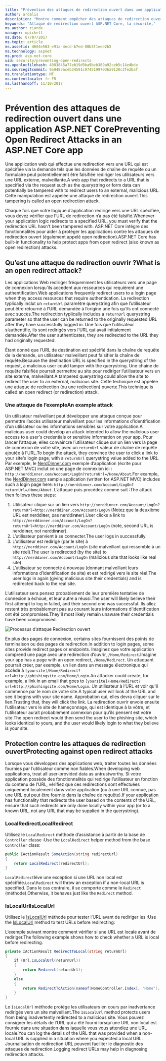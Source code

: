 ```yaml
---
title: "Prévention des attaques de redirection ouvert dans une application ASP.NET Core | Documents Microsoft"
author: ardalis
description: "Montre comment empêcher des attaques de redirection ouvert par rapport à une application ASP.NET Core"
keywords: "Attaque de redirection ouvert ASP.NET Core, la sécurité,"
ms.author: riande
manager: wpickett
ms.date: 07/07/2017
ms.topic: article
ms.assetid: 4604e563-e91a-4ecd-b7ed-00b3f1eee2b5
ms.technology: aspnet
ms.prod: asp.net-core
uid: security/preventing-open-redirects
ms.openlocfilehash: 4083845a77eb19d9ba9beb389a92ceb5c14edbde
ms.sourcegitcommit: 9a9483aceb34591c97451997036a9120c3fe2baf
ms.translationtype: MT
ms.contentlocale: fr-FR
ms.lasthandoff: 11/10/2017
---
```

# <a name="preventing-open-redirect-attacks-in-an-aspnet-core-app"></a><span data-ttu-id="88894-104">Prévention des attaques de redirection ouvert dans une application ASP.NET Core</span><span class="sxs-lookup"><span data-stu-id="88894-104">Preventing Open Redirect Attacks in an ASP.NET Core app</span></span>

<span data-ttu-id="88894-105">Une application web qui effectue une redirection vers une URL qui est spécifiée via la demande tels que les données de chaîne de requête ou un formulaire peut potentiellement être falsifiée rediriger les utilisateurs vers une URL externe, malveillante.</span><span class="sxs-lookup"><span data-stu-id="88894-105">A web app that redirects to a URL that is specified via the request such as the querystring or form data can potentially be tampered with to redirect users to an external, malicious URL.</span></span> <span data-ttu-id="88894-106">Cette manipulation est appelée une attaque de redirection ouvert.</span><span class="sxs-lookup"><span data-stu-id="88894-106">This tampering is called an open redirection attack.</span></span>

<span data-ttu-id="88894-107">Chaque fois que votre logique d’application redirige vers une URL spécifiée, vous devez vérifier que l’URL de redirection n’a pas été falsifié.</span><span class="sxs-lookup"><span data-stu-id="88894-107">Whenever your application logic redirects to a specified URL, you must verify that the redirection URL hasn't been tampered with.</span></span> <span data-ttu-id="88894-108">ASP.NET Core intègre des fonctionnalités pour aider à protéger les applications contre les attaques de redirection ouvert (également appelé open redirection).</span><span class="sxs-lookup"><span data-stu-id="88894-108">ASP.NET Core has built-in functionality to help protect apps from open redirect (also known as open redirection) attacks.</span></span>

## <a name="what-is-an-open-redirect-attack"></a><span data-ttu-id="88894-109">Qu’est une attaque de redirection ouvrir ?</span><span class="sxs-lookup"><span data-stu-id="88894-109">What is an open redirect attack?</span></span>

<span data-ttu-id="88894-110">Les applications Web rediriger fréquemment les utilisateurs vers une page de connexion lorsqu’ils accèdent aux ressources qui requièrent une authentification.</span><span class="sxs-lookup"><span data-stu-id="88894-110">Web applications frequently redirect users to a login page when they access resources that require authentication.</span></span> <span data-ttu-id="88894-111">La redirection typlically inclut un `returnUrl` paramètre querystring afin que l’utilisateur peut être retourné à l’URL demandée à l’origine une fois qu’ils ont connecté avec succès.</span><span class="sxs-lookup"><span data-stu-id="88894-111">The redirection typlically includes a `returnUrl` querystring parameter so that the user can be returned to the originally requested URL after they have successfully logged in.</span></span> <span data-ttu-id="88894-112">Une fois que l’utilisateur s’authentifie, ils sont redirigés vers l’URL qui avait initialement demandée.</span><span class="sxs-lookup"><span data-stu-id="88894-112">After the user authenticates, they are redirected to the URL they had originally requested.</span></span>

<span data-ttu-id="88894-113">Étant donné que l’URL de destination est spécifié dans la chaîne de requête de la demande, un utilisateur malveillant peut falsifier la chaîne de requête.</span><span class="sxs-lookup"><span data-stu-id="88894-113">Because the destination URL is specified in the querystring of the request, a malicious user could tamper with the querystring.</span></span> <span data-ttu-id="88894-114">Une chaîne de requête falsifiée pourrait permettre au site pour rediriger l’utilisateur vers un site externe, malveillant.</span><span class="sxs-lookup"><span data-stu-id="88894-114">A tampered querystring could allow the site to redirect the user to an external, malicious site.</span></span> <span data-ttu-id="88894-115">Cette technique est appelée une attaque de redirection (ou une redirection) ouverte.</span><span class="sxs-lookup"><span data-stu-id="88894-115">This technique is called an open redirect (or redirection) attack.</span></span>

### <a name="an-example-attack"></a><span data-ttu-id="88894-116">Une attaque de l’exemple</span><span class="sxs-lookup"><span data-stu-id="88894-116">An example attack</span></span>

<span data-ttu-id="88894-117">Un utilisateur malveillant peut développer une attaque conçue pour permettre l’accès utilisateur malveillant pour les informations d’identification d’un utilisateur ou les informations sensibles sur votre application.</span><span class="sxs-lookup"><span data-stu-id="88894-117">A malicious user could develop an attack intended to allow the malicious user access to a user's credentials or sensitive information on your app.</span></span> <span data-ttu-id="88894-118">Pour lancer l’attaque, elles convaincre l’utilisateur clique sur un lien vers la page de connexion de votre site, avec un `returnUrl` valeur de chaîne de requête ajoutée à l’URL.</span><span class="sxs-lookup"><span data-stu-id="88894-118">To begin the attack, they convince the user to click a link to your site's login page, with a `returnUrl` querystring value added to the URL.</span></span> <span data-ttu-id="88894-119">Par exemple, le [NerdDinner.com](http://nerddinner.com) exemple d’application (écrite pour ASP.NET MVC) inclut ce une page de connexion ici : ``http://nerddinner.com/Account/LogOn?returnUrl=/Home/About``.</span><span class="sxs-lookup"><span data-stu-id="88894-119">For example, the [NerdDinner.com](http://nerddinner.com) sample application (written for ASP.NET MVC) includes such a login page here: ``http://nerddinner.com/Account/LogOn?returnUrl=/Home/About``.</span></span> <span data-ttu-id="88894-120">L’attaque puis procédez comme suit :</span><span class="sxs-lookup"><span data-stu-id="88894-120">The attack then follows these steps:</span></span>

1. <span data-ttu-id="88894-121">Utilisateur clique sur un lien vers ``http://nerddinner.com/Account/LogOn?returnUrl=http://nerddiner.com/Account/LogOn`` (Notez que la deuxième URL est nerddi**n**er, pas nerddi**nn**er).</span><span class="sxs-lookup"><span data-stu-id="88894-121">User clicks a link to ``http://nerddinner.com/Account/LogOn?returnUrl=http://nerddiner.com/Account/LogOn`` (note, second URL is nerddi**n**er, not nerddi**nn**er).</span></span>
2. <span data-ttu-id="88894-122">L’utilisateur parvient à se connecter.</span><span class="sxs-lookup"><span data-stu-id="88894-122">The user logs in successfully.</span></span>
3. <span data-ttu-id="88894-123">L’utilisateur est redirigé (par le site) à ``http://nerddiner.com/Account/LogOn`` (site malveillant qui ressemble à un site réel).</span><span class="sxs-lookup"><span data-stu-id="88894-123">The user is redirected (by the site) to ``http://nerddiner.com/Account/LogOn`` (malicious site that looks like real site).</span></span>
4. <span data-ttu-id="88894-124">L’utilisateur se connecte à nouveau (donnant malveillant leurs informations d’identification de site) et est redirigé vers le site réel.</span><span class="sxs-lookup"><span data-stu-id="88894-124">The user logs in again (giving malicious site their credentials) and is redirected back to the real site.</span></span>

<span data-ttu-id="88894-125">L’utilisateur sera pensez probablement de leur première tentative de connexion a échoué, et leur autre a réussi.</span><span class="sxs-lookup"><span data-stu-id="88894-125">The user will likely believe their first attempt to log in failed, and their second one was successful.</span></span> <span data-ttu-id="88894-126">Ils allez restent très probablement pas au courant leurs informations d’identification ont été compromises.</span><span class="sxs-lookup"><span data-stu-id="88894-126">They'll most likely remain unaware their credentials have been compromised.</span></span>

![Processus d’attaque Redirection ouvert](preventing-open-redirects/_static/open-redirection-attack-process.png)

<span data-ttu-id="88894-128">En plus des pages de connexion, certains sites fournissent des points de terminaison ou des pages de redirection.</span><span class="sxs-lookup"><span data-stu-id="88894-128">In addition to login pages, some sites provide redirect pages or endpoints.</span></span> <span data-ttu-id="88894-129">Imaginez que votre application comprend une page avec une redirection d’ouvrir, ``/Home/Redirect``.</span><span class="sxs-lookup"><span data-stu-id="88894-129">Imagine your app has a page with an open redirect, ``/Home/Redirect``.</span></span> <span data-ttu-id="88894-130">Un attaquant pourrait créer, par exemple, un lien dans un message électronique qui accède à ``[yoursite]/Home/Redirect?url=http://phishingsite.com/Home/Login``.</span><span class="sxs-lookup"><span data-stu-id="88894-130">An attacker could create, for example, a link in an email that goes to ``[yoursite]/Home/Redirect?url=http://phishingsite.com/Home/Login``.</span></span> <span data-ttu-id="88894-131">Un utilisateur à l’URL et voir qu'il commence par le nom de votre site.</span><span class="sxs-lookup"><span data-stu-id="88894-131">A typical user will look at the URL and see it begins with your site name.</span></span> <span data-ttu-id="88894-132">Approbation qui, elles devra cliquer sur le lien.</span><span class="sxs-lookup"><span data-stu-id="88894-132">Trusting that, they will click the link.</span></span> <span data-ttu-id="88894-133">La redirection ouvrir envoie ensuite l’utilisateur vers le site de hameçonnage, qui est identique à la vôtre, et l’utilisateur aurait probablement connexion pour qu’ils pensent est votre site.</span><span class="sxs-lookup"><span data-stu-id="88894-133">The open redirect would then send the user to the phishing site, which looks identical to yours, and the user would likely login to what they believe is your site.</span></span>

## <a name="protecting-against-open-redirect-attacks"></a><span data-ttu-id="88894-134">Protection contre les attaques de redirection ouvert</span><span class="sxs-lookup"><span data-stu-id="88894-134">Protecting against open redirect attacks</span></span>

<span data-ttu-id="88894-135">Lorsque vous développez des applications web, traiter toutes les données fournies par l’utilisateur comme non fiables.</span><span class="sxs-lookup"><span data-stu-id="88894-135">When developing web applications, treat all user-provided data as untrustworthy.</span></span> <span data-ttu-id="88894-136">Si votre application possède des fonctionnalités qui redirige l’utilisateur en fonction du contenu de l’URL, vérifiez que ces redirections sont effectuées uniquement localement dans votre application (ou à une URL connue, pas une URL qui peut être fournie dans la chaîne de requête).</span><span class="sxs-lookup"><span data-stu-id="88894-136">If your application has functionality that redirects the user based on the contents of the URL,  ensure that such redirects are only done locally within your app (or to a known URL, not any URL that may be supplied in the querystring).</span></span>

### <a name="localredirect"></a><span data-ttu-id="88894-137">LocalRedirect</span><span class="sxs-lookup"><span data-stu-id="88894-137">LocalRedirect</span></span>

<span data-ttu-id="88894-138">Utilisez le ``LocalRedirect`` méthode d’assistance à partir de la base de `Controller` classe :</span><span class="sxs-lookup"><span data-stu-id="88894-138">Use the ``LocalRedirect`` helper method from the base `Controller` class:</span></span>

```csharp
public IActionResult SomeAction(string redirectUrl)
{
    return LocalRedirect(redirectUrl);
}
```

<span data-ttu-id="88894-139">``LocalRedirect``lève une exception si une URL non local est spécifiée.</span><span class="sxs-lookup"><span data-stu-id="88894-139">``LocalRedirect`` will throw an exception if a non-local URL is specified.</span></span> <span data-ttu-id="88894-140">Dans le cas contraire, il se comporte comme le ``Redirect`` (méthode).</span><span class="sxs-lookup"><span data-stu-id="88894-140">Otherwise, it behaves just like the ``Redirect`` method.</span></span>

### <a name="islocalurl"></a><span data-ttu-id="88894-141">IsLocalUrl</span><span class="sxs-lookup"><span data-stu-id="88894-141">IsLocalUrl</span></span>

<span data-ttu-id="88894-142">Utilisez le [IsLocalUrl](https://docs.microsoft.com/aspnet/core/api/microsoft.aspnetcore.mvc.iurlhelper#Microsoft_AspNetCore_Mvc_IUrlHelper_IsLocalUrl_System_String_) méthode pour tester l’URL avant de rediriger les :</span><span class="sxs-lookup"><span data-stu-id="88894-142">Use the [IsLocalUrl](https://docs.microsoft.com/aspnet/core/api/microsoft.aspnetcore.mvc.iurlhelper#Microsoft_AspNetCore_Mvc_IUrlHelper_IsLocalUrl_System_String_) method to test URLs before redirecting:</span></span>

<span data-ttu-id="88894-143">L’exemple suivant montre comment vérifier si une URL est locale avant de rediriger.</span><span class="sxs-lookup"><span data-stu-id="88894-143">The following example shows how to check whether a URL is local before redirecting.</span></span>

```csharp
private IActionResult RedirectToLocal(string returnUrl)
{
    if (Url.IsLocalUrl(returnUrl))
    {
        return Redirect(returnUrl);
    }
    else
    {
        return RedirectToAction(nameof(HomeController.Index), "Home");
    }
}
```

<span data-ttu-id="88894-144">Le `IsLocalUrl` méthode protège les utilisateurs en cours par inadvertance redirigés vers un site malveillant.</span><span class="sxs-lookup"><span data-stu-id="88894-144">The `IsLocalUrl` method protects users from being inadvertently redirected to a malicious site.</span></span> <span data-ttu-id="88894-145">Vous pouvez consigner les détails de l’URL qui a été fourni lorsqu’une URL non local est fournie dans une situation dans laquelle vous vous attendiez une URL locale.</span><span class="sxs-lookup"><span data-stu-id="88894-145">You can log the details of the URL that was provided when a non-local URL is supplied in a situation where you expected a local URL.</span></span> <span data-ttu-id="88894-146">Journalisation de redirection URL peuvent faciliter le diagnostic des attaques de redirection.</span><span class="sxs-lookup"><span data-stu-id="88894-146">Logging redirect URLs may help in diagnosing redirection attacks.</span></span>
